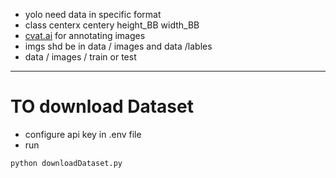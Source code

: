 - yolo need data in specific format
- class centerx centery height_BB width_BB
- [cvat.ai](https://www.cvat.ai/) for annotating images 
- imgs shd be in data / images and data /lables
- data / images / train or test             
---
# TO download Dataset
- configure api key in .env file
- run 
```bash
python downloadDataset.py
```

